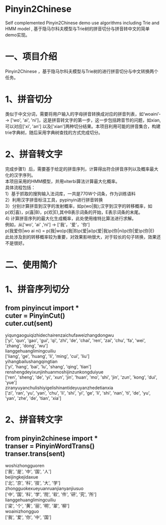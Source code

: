 # Pinyin2Chinese
Self complemented Pinyin2Chinese demo use algorithms including Trie and HMM model , 基于隐马尔科夫模型与Trie树的拼音切分与拼音转中文的简单demo实现。  
# 一、项目介绍  
Pinyin2Chinese ，基于隐马尔科夫模型与Trie树的进行拼音切分与中文转换两个任务。   
# 1、拼音切分    
类似于中文分词，需要将用户输入的字母拼音转换成对应的拼音列表，如‘woaini’--> ['wo', 'ai', 'ni']，这是拼音转文字的第一步，这一步包括跨音节的问题，如xian,可以对应['xi', 'an'] 以及['xian']两种切分结果。本项目利用可能的拼音集合，构建trie字典树，随后采用字典树查找的方式完成切分。  
# 2、拼音转文字  
完成步骤1）后，需要基于给定的拼音序列，计算得出符合拼音序列以及概率最大化的汉字序列。  
本项目采用的HMM模型，并用viterbi算法计算最大化概率。  
具体流程包括：  
1）基于抓取的搜狗输入法词库，一共是770W个词条，作为训练语料    
2）利用汉字拼音标注工具，pypinyin进行拼音转换    
3）分别计算拼音到汉字的发射概率，如p(wo|我);汉字到汉字的转移概率，如p(欢|喜)，p(喜|B)，p(欢|E),其中B表示词条的开始，E表示词条的末尾。  
4) 计算拼音序列的最大化生成概率，此处使用维特比算法进行求解。  
例如，从['wo', 'ai' ,'ni'] -> ['我'，'爱'，'你']  
p(我爱你|wo ai ni) = p(我|wo)p(我|B)p(爱|ai)p(爱|我)p(你|ni)p(你|爱)p(你|E)  
此处涉及到的转移概率较为重要，对效果影响很大，对于较长的句子转换，效果还不是很好。   
# 二、使用简介
# 1、拼音序列切分    
from pinyincut import *  
cuter = PinyinCut()  
cuter.cut(sent)  
----------------------------------------------------------  
yiqungaoguiqizhidechairenzaichufaweizhangdongwu  
['yi', 'qun', 'gao', 'gui', 'qi', 'zhi', 'de', 'chai', 'ren', 'zai', 'chu', 'fa', 'wei', 'zhang', 'dong', 'wu']  
lianggehuanglimingcuiliu  
['liang', 'ge', 'huang', 'li', 'ming', 'cui', 'liu']  
yihangbailushangqingtian  
['yi', 'hang', 'bai', 'lu', 'shang', 'qing', 'tian']  
renshengdeyixunjinhuanmoshijinzunkongduiyue  
['ren', 'sheng', 'de', 'yi', 'xun', 'jin', 'huan', 'mo', 'shi', 'jin', 'zun', 'kong', 'dui', 'yue']  
ziranyuyanchulishiyigelishinantideyuyanzhedetianxia  
['zi', 'ran', 'yu', 'yan', 'chu', 'li', 'shi', 'yi', 'ge', 'li', 'shi', 'nan', 'ti', 'de', 'yu', 'yan', 'zhe', 'de', 'tian', 'xia']  

# 2、拼音转文字  
from pinyin2chinese import *    
transer = PinyinWordTrans()      
transer.trans(sent) 
----------------------------------------------------------  
woshizhongguoren   
['我', '是', '中', '国', '人']  
beijingkejidaxue  
['北', '京', '科', '技', '大', '学']  
zhongguokexueyuanruanjianyanjiusuo  
['中', '国', '科', '学', '院', '软', '件', '研', '究', '所']  
lianggehuanglimingcuiliu  
['梁', '个', '黄', '丽', '明', '翠', '柳']  
woainizhongguo  
['我', '爱', '你', '中', '国']  

